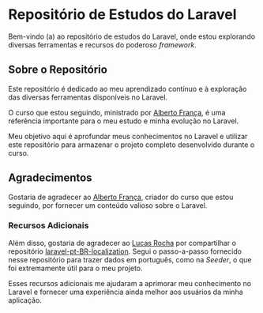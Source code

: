 # Repositório de Estudos do Laravel

Bem-vindo (a) ao repositório de estudos do Laravel, onde estou explorando diversas ferramentas e recursos do poderoso _framework_.

## Sobre o Repositório

Este repositório é dedicado ao meu aprendizado contínuo e à exploração das diversas ferramentas disponíveis no Laravel.

O curso que estou seguindo, ministrado por [Alberto França](https://github.com/nunofranca), é uma referência importante para o meu estudo e minha evolução no Laravel.

Meu objetivo aqui é aprofundar meus conhecimentos no Laravel e utilizar este repositório para armazenar o projeto completo desenvolvido durante o curso.

## Agradecimentos

Gostaria de agradecer ao [Alberto França](https://github.com/nunofranca), criador do curso que estou seguindo, por fornecer um conteúdo valioso sobre o Laravel.

### Recursos Adicionais

Além disso, gostaria de agradecer ao [Lucas Rocha](https://github.com/lucascudo) por compartilhar o repositório [laravel-pt-BR-localization](https://github.com/lucascudo/laravel-pt-BR-localization). Segui o passo-a-passo fornecido nesse repositório para trazer dados em português, como na _Seeder_, o que foi extremamente útil para o meu projeto.

Esses recursos adicionais me ajudaram a aprimorar meu conhecimento no Laravel e fornecer uma experiência ainda melhor aos usuários da minha aplicação.
